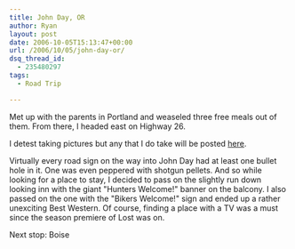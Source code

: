 ```yaml
---
title: John Day, OR
author: Ryan
layout: post
date: 2006-10-05T15:13:47+00:00
url: /2006/10/05/john-day-or/
dsq_thread_id:
  - 235480297
tags:
  - Road Trip

---
```

Met up with the parents in Portland and weaseled three free meals out of them.
From there, I headed east on Highway 26.

I detest taking pictures but any that I do take will be posted [here][1].

Virtually every road sign on the way into John Day had at least one bullet hole
in it. One was even peppered with shotgun pellets. And so while looking for a
place to stay, I decided to pass on the slightly run down looking inn with the
giant "Hunters Welcome!" banner on the balcony. I also passed on the one with
the "Bikers Welcome!" sign and ended up a rather unexciting Best Western. Of
course, finding a place with a TV was a must since the season premiere of Lost
was on.

Next stop: Boise

 [1]: http://pics.fattybeagle.com/main.php?g2_itemId=126